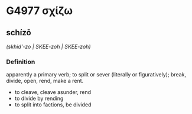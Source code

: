 # G4977 σχίζω

## schízō

_(skhid'-zo | SKEE-zoh | SKEE-zoh)_

### Definition

apparently a primary verb; to split or sever (literally or figuratively); break, divide, open, rend, make a rent.

- to cleave, cleave asunder, rend
- to divide by rending
- to split into factions, be divided


